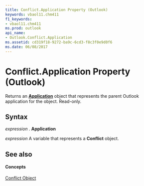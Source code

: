 ```yaml
---
title: Conflict.Application Property (Outlook)
keywords: vbaol11.chm411
f1_keywords:
- vbaol11.chm411
ms.prod: outlook
api_name:
- Outlook.Conflict.Application
ms.assetid: cd319f18-9272-ba9c-6cd3-f8c3f0e9d0f6
ms.date: 06/08/2017
---
```



# Conflict.Application Property (Outlook)

Returns an  **[Application](Outlook.Application.md)** object that represents the parent Outlook application for the object. Read-only.


## Syntax

 _expression_ . **Application**

 _expression_ A variable that represents a **Conflict** object.


## See also


#### Concepts


[Conflict Object](Outlook.Conflict.md)

